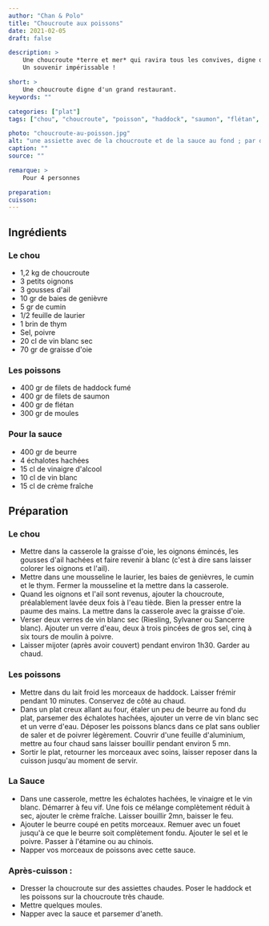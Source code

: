 ```yaml
---
author: "Chan & Polo"
title: "Choucroute aux poissons"
date: 2021-02-05
draft: false

description: >
    Une choucroute *terre et mer* qui ravira tous les convives, digne des plus grands restaurants.
    Un souvenir impérissable !

short: >
    Une choucroute digne d'un grand restaurant.
keywords: ""

categories: ["plat"]
tags: ["chou", "choucroute", "poisson", "haddock", "saumon", "flétan", "moules", "sauce"]

photo: "choucroute-au-poisson.jpg"
alt: "une assiette avec de la choucroute et de la sauce au fond ; par dessus, trois morceaux de poissons, une pomme de terre"
caption: ""
source: ""

remarque: >
    Pour 4 personnes

preparation: 
cuisson: 
---
```



## Ingrédients
### Le chou
- 1,2 kg de choucroute
- 3 petits oignons
- 3 gousses d'ail
- 10 gr de baies de genièvre
- 5 gr de cumin
- 1/2 feuille de laurier
- 1 brin de thym
- Sel, poivre
- 20 cl de vin blanc sec
- 70 gr de graisse d'oie

### Les poissons
- 400 gr de filets de haddock fumé
- 400 gr de filets de saumon
- 400 gr de flétan
- 300 gr de moules 

### Pour la sauce
- 400 gr de beurre
- 4 échalotes hachées
- 15 cl de vinaigre d'alcool
- 10 cl de vin blanc
- 15 cl de crème fraîche 

## Préparation
### Le chou
- Mettre dans la casserole la graisse d'oie, les oignons émincés, les gousses d'ail hachées et faire revenir à blanc (c'est à dire sans laisser colorer les oignons et l'ail).
- Mettre dans une mousseline le laurier, les baies de genièvres, le cumin et le thym. Fermer la mousseline et la mettre dans la casserole.
- Quand les oignons et l'ail sont revenus, ajouter la choucroute, préalablement lavée deux fois à l'eau tiède. Bien la presser entre la paume des mains. La mettre dans la casserole avec la graisse d'oie.
- Verser deux verres de vin blanc sec (Riesling, Sylvaner ou Sancerre blanc). Ajouter un verre d'eau, deux à trois pincées de gros sel, cinq à six tours de moulin à poivre.
- Laisser mijoter (après avoir couvert) pendant environ 1h30. Garder au chaud. 

### Les poissons
- Mettre dans du lait froid les morceaux de haddock. Laisser frémir pendant 10 minutes. Conservez de côté au chaud.
- Dans un plat creux allant au four, étaler un peu de beurre au fond du plat, parsemer des échalotes hachées, ajouter un verre de vin blanc sec et un verre d'eau. Déposer les poissons blancs dans ce plat sans oublier de saler et de poivrer légèrement. Couvrir d'une feuille d'aluminium, mettre au four chaud sans laisser bouillir pendant environ 5 mn.
- Sortir le plat, retourner les morceaux avec soins, laisser reposer dans la cuisson jusqu'au moment de servir.

### La Sauce
- Dans une casserole, mettre les échalotes hachées, le vinaigre et le vin blanc. Démarrer à feu vif. Une fois ce mélange complètement réduit à sec, ajouter le crème fraîche. Laisser bouillir 2mn, baisser le feu.
- Ajouter le beurre coupé en petits morceaux. Remuer avec un fouet jusqu'à ce que le beurre soit complètement fondu. Ajouter le sel et le poivre. Passer à l'étamine ou au chinois.
- Napper vos morceaux de poissons avec cette sauce.  

### Après-cuisson :
- Dresser la choucroute sur des assiettes chaudes. Poser le haddock et les poissons sur la choucroute très chaude. 
- Mettre quelques moules. 
- Napper avec la sauce et parsemer d'aneth. 

